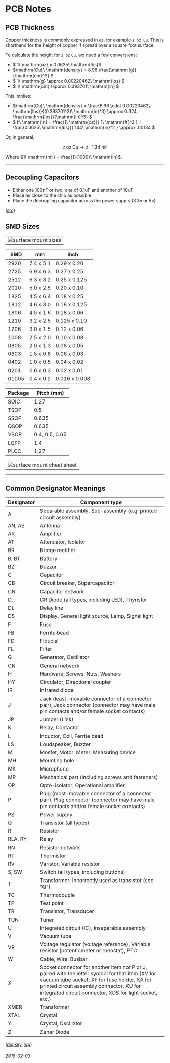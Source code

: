 PCB Notes
===

PCB Thickness
---

Copper thickness is commonly expressed in `oz`, for example `1 oz Cu`.
This is shorthand for the height of copper if spread over a square foot
surface.

To calculate the height for `1 oz` `Cu`, we need a few conversions:

* $ 1\ \mathrm{oz} = 0.0625\ \mathrm{lbs}$
* $\mathrm{Cu}\ \mathrm{density} = 8.96 \frac{\mathrm{g}}{\mathrm{cm}^3} $
* $ 1\ \mathrm{g} \approx 0.00220462\ \mathrm{lbs} $
* $ 1\ \mathrm{cm} \approx 0.393701\ \mathrm{in} $

This implies:

* $\mathrm{Cu}\ \mathrm{density} = \frac{8.96 \cdot 0.00220462\ \mathrm{lbs}}{(0.393701^3)\ \mathrm{in}^3} \approx 0.324 \frac{\mathrm{lbs}}{\mathrm{in}^3} $
* $ h\ \mathrm{in} = \frac{1\ \mathrm{oz}}{ 1\ \mathrm{ft}^2 } = \frac{0.0625\ \mathrm{lbs}}{ 144\ \mathrm{in}^2 } \approx .00134 $

Or, in general,

$$ z\ \mathrm{oz}\ \mathrm{Cu} \rightarrow z \cdot 1.34\ \mathrm{mil} $$

Where $1\ \mathrm{mil} = \frac{1}{1000}\ \mathrm{in}$.

---


Decoupling Capacitors
---

* Either one 100nF or two, one of 0.1uF and another of 10uF 
* Place as close to the chip as possible
* Place the decoupling capacitor across the power supply (3.3v or 5v)

([src](https://www.autodesk.com/products/eagle/blog/what-are-decoupling-capacitors/))

SMD Sizes
---

| |
|---|
| ![surface mount sizes](img/SMT_sizes,_based_on_original_by_Zureks.svg) |

| SMD | mm | inch |
|---|---|---|
| 2920 | 7.4 x 5.1 | 0.29 x 0.20 |
| 2725 | 6.9 x 6.3 | 0.27 x 0.25 |
| 2512 | 6.3 x 3.2 | 0.25 x 0.125 |
| 2010 | 5.0 x 2.5 | 0.20 x 0.10 |
| 1825 | 4.5 x 6.4 | 0.18 x 0.25 |
| 1812 | 4.6 x 3.0 | 0.18 x 0.125 |
| 1806 | 4.5 x 1.6 | 0.18 x 0.06 |
| 1210 | 3.2 x 2.5 | 0.125 x 0.10 |
| 1206 | 3.0 x 1.5 | 0.12 x 0.06 |
| 1008 | 2.5 x 2.0 | 0.10 x 0.08 |
| 0805 | 2.0 x 1.3 | 0.08 x 0.05 |
| 0603 | 1.5 x 0.8 | 0.06 x 0.03 |
| 0402 | 1.0 x 0.5 | 0.04 x 0.02 |
| 0201 | 0.6 x 0.3 | 0.02 x 0.01 |
| 01005 | 0.4 x 0.2 | 0.016 x 0.008 |

| Package | Pitch (mm) |
|---|---|
| SOIC | 1.27 |
| TSOP | 0.5 |
| SSOP | 0.635 |
| QSOP | 0.635 |
| VSOP | 0.4, 0.5, 0.65 |
| LQFP | 1.4 |
| PLCC | 1.27 | 


| |
|---|
| ![surface mount cheat sheet](img/smd_cheat_sheet.png) |

---

Common Designator Meanings
---

| Designator | Component type |
|---|---|
| A | Separable assembly, Sub-assembly (e.g. printed circuit assembly) |
| AN, AS | Antenna |
| AR | Amplifier |
| AT | Attenuator, Isolator |
| BR | Bridge rectifier |
| B, BT | Battery |
| BZ | Buzzer |
| C | Capacitor |
| CB | Circuit breaker, Supercapacitor |
| CN | Capacitor network |
| D, | CR Diode (all types, including LED), Thyristor |
| DL | Delay line |
| DS | Display, General light source, Lamp, Signal light |
| F | Fuse |
| FB | Ferrite bead |
| FD | Fiducial |
| FL | Filter |
| G | Generator, Oscillator |
| GN | General network |
| H | Hardware, Screws, Nuts, Washers |
| HY | Circulator, Directional coupler |
| IR | Infrared diode |
| J | Jack (least-movable connector of a connector pair), Jack connector (connector may have male pin contacts and/or female socket contacts) |
| JP | Jumper (Link) |
| K | Relay, Contactor |
| L | Inductor, Coil, Ferrite bead |
| LS | Loudspeaker, Buzzer |
| M | Mosfet, Motor, Meter, Measuring device |
| MH | Mounting hole |
| MK | Microphone |
| MP | Mechanical part (including screws and fasteners) |
| OP | Opto-isolator, Operational amplifier |
| P | Plug (most-movable connector of a connector pair), Plug connector (connector may have male pin contacts and/or female socket contacts) |
| PS | Power supply |
| Q | Transistor (all types) |
| R | Resistor |
| RLA, RY | Relay |
| RN | Resistor network |
| RT | Thermistor |
| RV | Varistor, Variable resistor |
| S, SW | Switch (all types, including buttons) |
| T | Transformer, Incorrectly used as transistor (see “Q”) |
| TC | Thermocouple |
| TP | Test point |
| TR | Transistor, Transducer |
| TUN | Tuner |
| U | Integrated circuit (IC), Inseparable assembly |
| V | Vacuum tube |
| VR | Voltage regulator (voltage reference), Variable resistor (potentiometer or rheostat), PTC |
| W | Cable, Wire, Busbar |
| X | Socket connector for another item not P or J, paired with the letter symbol for that item (XV for vacuum tube socket, XF for fuse holder, XA for printed circuit assembly connector, XU for integrated circuit connector, XDS for light socket, etc.) |
| XMER | Transformer |
| XTAL | Crystal |
| Y | Crystal, Oscillator |
| Z | Zener Diode |

([digikey](https://forum.digikey.com/t/pcb-markings-reference-designator-meanings-part-identification/24464), [wp](https://en.wikipedia.org/wiki/Reference_designator))

###### 2018-02-03
